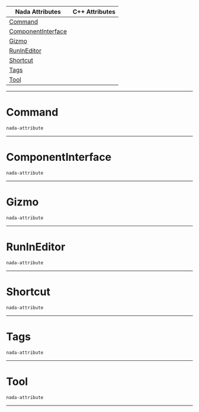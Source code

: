 |Nada Attributes|C++ Attributes|
|---|---|
|[ Command](object_attribute_reference.md#command)| |
|[ ComponentInterface](object_attribute_reference.md#componentinterface)| |
|[ Gizmo](object_attribute_reference.md#gizmo)| |
|[ RunInEditor](object_attribute_reference.md#runineditor)| |
|[ Shortcut](object_attribute_reference.md#shortcut)| |
|[ Tags](object_attribute_reference.md#tags)| |
|[ Tool](object_attribute_reference.md#tool)| |



---  
 #  Command

 `nada-attribute`


---  
 #  ComponentInterface

 `nada-attribute`


---  
 #  Gizmo

 `nada-attribute`


---  
 #  RunInEditor

 `nada-attribute`


---  
 #  Shortcut

 `nada-attribute`


---  
 #  Tags

 `nada-attribute`


---  
 #  Tool

 `nada-attribute`


---  
 

 